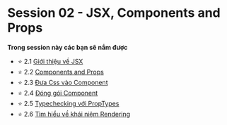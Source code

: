 # Session 02 - JSX, Components and Props

**Trong session này các bạn sẽ nắm được**

- ⭐ 2.1  [Giới thiệu về JSX](2.1.Introducing-JSX.md)
- ⭐ 2.2  [Components and Props](2.2.Components-Props.md)
- ⭐ 2.3  [Đưa Css vào Component](2.3.Add-style-Component.md)
- ⭐ 2.4  [Đóng gói Component](2.4.Encapsulate-a-Component.md)
- ⭐ 2.5  [Typechecking với PropTypes](2.5.PropTypes.md)
- ⭐ 2.6  [Tìm hiểu về khái niệm Rendering](2.6.Rendering.md)